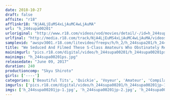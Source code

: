 ```yaml
---
date: 2018-10-27
draft: false
affsite: "r18"
afflinkr18: "NjA4LjEuMS4xLjAuMC4wLjAuMA"
url: "h_244supa00201"
urloriginal: "http://www.r18.com/videos/vod/movies/detail/-/id=h_244supa00201"
urlfinal: "http://media.r18.com/track/NjA4LjEuMS4xLjAuMC4wLjAuMA/videos/vod/movies/detail/-/id=h_244supa00201"
samplevid: "awspv3001.r18.com/litevideo/freepv/h/h_2/h_244supa201/h_244supa201_dmb_w.mp4"
title: "We Seduced And Filmed These S-Class Amateurs Who Obstinately Refused To Appear In Porn, Then Sold The Videos Without Asking!! Super BEST"
mainimgurl: "pics.r18.com/digital/video/h_244supa00201/h_244supa00201ps.jpg"
mainimgs: "h_244supa00201ps.jpg"
releasedate: "June 09, 2017"
duration: 240
productioncomp: "Skyu Shiroto"
girls: ['----']
categories: ['Beautiful Tits', 'Quickie', 'Voyeur', 'Amateur', 'Compilation', 'Over 4 Hours', 'Hi-Def']
imgurls: ['pics.r18.com/digital/video/h_244supa00201/h_244supa00201jp-1.jpg', 'pics.r18.com/digital/video/h_244supa00201/h_244supa00201jp-2.jpg', 'pics.r18.com/digital/video/h_244supa00201/h_244supa00201jp-3.jpg', 'pics.r18.com/digital/video/h_244supa00201/h_244supa00201jp-4.jpg', 'pics.r18.com/digital/video/h_244supa00201/h_244supa00201jp-5.jpg', 'pics.r18.com/digital/video/h_244supa00201/h_244supa00201jp-6.jpg', 'pics.r18.com/digital/video/h_244supa00201/h_244supa00201jp-7.jpg', 'pics.r18.com/digital/video/h_244supa00201/h_244supa00201jp-8.jpg', 'pics.r18.com/digital/video/h_244supa00201/h_244supa00201jp-9.jpg', 'pics.r18.com/digital/video/h_244supa00201/h_244supa00201jp-10.jpg', 'pics.r18.com/digital/video/h_244supa00201/h_244supa00201jp-11.jpg', 'pics.r18.com/digital/video/h_244supa00201/h_244supa00201jp-12.jpg', 'pics.r18.com/digital/video/h_244supa00201/h_244supa00201jp-13.jpg', 'pics.r18.com/digital/video/h_244supa00201/h_244supa00201jp-14.jpg', 'pics.r18.com/digital/video/h_244supa00201/h_244supa00201jp-15.jpg', 'pics.r18.com/digital/video/h_244supa00201/h_244supa00201jp-16.jpg', 'pics.r18.com/digital/video/h_244supa00201/h_244supa00201jp-17.jpg', 'pics.r18.com/digital/video/h_244supa00201/h_244supa00201jp-18.jpg', 'pics.r18.com/digital/video/h_244supa00201/h_244supa00201jp-19.jpg', 'pics.r18.com/digital/video/h_244supa00201/h_244supa00201jp-20.jpg']
imgs: ['h_244supa00201jp-1.jpg', 'h_244supa00201jp-2.jpg', 'h_244supa00201jp-3.jpg', 'h_244supa00201jp-4.jpg', 'h_244supa00201jp-5.jpg', 'h_244supa00201jp-6.jpg', 'h_244supa00201jp-7.jpg', 'h_244supa00201jp-8.jpg', 'h_244supa00201jp-9.jpg', 'h_244supa00201jp-10.jpg', 'h_244supa00201jp-11.jpg', 'h_244supa00201jp-12.jpg', 'h_244supa00201jp-13.jpg', 'h_244supa00201jp-14.jpg', 'h_244supa00201jp-15.jpg', 'h_244supa00201jp-16.jpg', 'h_244supa00201jp-17.jpg', 'h_244supa00201jp-18.jpg', 'h_244supa00201jp-19.jpg', 'h_244supa00201jp-20.jpg']
---
```

